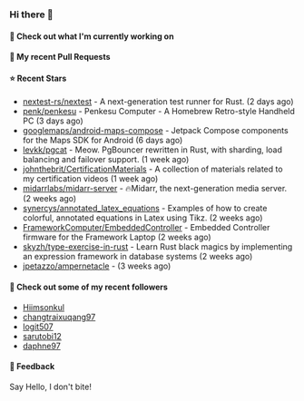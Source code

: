 ### Hi there 👋

#### 👷 Check out what I'm currently working on

#### 🔨 My recent Pull Requests


#### ⭐ Recent Stars

- [nextest-rs/nextest](https://github.com/nextest-rs/nextest) - A next-generation test runner for Rust. (2 days ago)
- [penk/penkesu](https://github.com/penk/penkesu) - Penkesu Computer - A Homebrew Retro-style Handheld PC (3 days ago)
- [googlemaps/android-maps-compose](https://github.com/googlemaps/android-maps-compose) - Jetpack Compose components for the Maps SDK for Android (6 days ago)
- [levkk/pgcat](https://github.com/levkk/pgcat) - Meow. PgBouncer rewritten in Rust, with sharding, load balancing and failover support. (1 week ago)
- [johnthebrit/CertificationMaterials](https://github.com/johnthebrit/CertificationMaterials) - A collection of materials related to my certification videos (1 week ago)
- [midarrlabs/midarr-server](https://github.com/midarrlabs/midarr-server) - 🔥Midarr, the next-generation media server. (2 weeks ago)
- [synercys/annotated_latex_equations](https://github.com/synercys/annotated_latex_equations) - Examples of how to create colorful, annotated equations in Latex using Tikz. (2 weeks ago)
- [FrameworkComputer/EmbeddedController](https://github.com/FrameworkComputer/EmbeddedController) - Embedded Controller firmware for the Framework Laptop (2 weeks ago)
- [skyzh/type-exercise-in-rust](https://github.com/skyzh/type-exercise-in-rust) - Learn Rust black magics by implementing an expression framework in database systems (2 weeks ago)
- [jpetazzo/ampernetacle](https://github.com/jpetazzo/ampernetacle) -  (3 weeks ago)

#### 👯 Check out some of my recent followers

- [Hiimsonkul](https://github.com/Hiimsonkul)
- [changtraixuqang97](https://github.com/changtraixuqang97)
- [logit507](https://github.com/logit507)
- [sarutobi12](https://github.com/sarutobi12)
- [daphne97](https://github.com/daphne97)

#### 💬 Feedback

Say Hello, I don't bite!